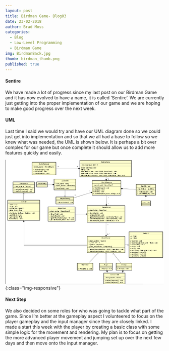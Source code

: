 ```yaml
---
layout: post
title: Birdman Game- Blog03
date: 23-02-2018
author: Brad Moss
categories:
  - Blog
  - Low-Level Programming
  - Birdman Game
img: BirdmanBack.jpg
thumb: birdman_thumb.png
published: true
---
```

#### Sentire

We have made a lot of progress since my last post on our Birdman Game and it has now evolved to have a name, it is called ‘Sentire’. We are currently just getting into the proper implementation of our game and we are hoping to make good progress over the next week.

<!--more-->

#### UML

Last time I said we would try and have our UML diagram done so we could just get into implementation and so that we all had a base to follow so we knew what was needed, the UML is shown below. It is perhaps a bit over complex for our game but once complete it should allow us to add more features quickly and easily.

![UML]( /assets/img/blog/SentireUML.png){:class="img-responsive"}

#### Next Step

We also decided on some roles for who was going to tackle what part of the game. Since I’m better at the gameplay aspect I volunteered to focus on the player gameplay and the input manager since they are closely linked. I made a start this week with the player by creating a basic class with some simple logic for the movement and rendering. My plan is to focus on getting the more advanced player movement and jumping set up over the next few days and then move onto the input manager.
